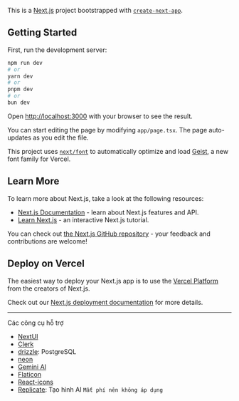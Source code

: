 This is a [Next.js](https://nextjs.org) project bootstrapped with [`create-next-app`](https://nextjs.org/docs/app/api-reference/cli/create-next-app).

## Getting Started

First, run the development server:

```bash
npm run dev
# or
yarn dev
# or
pnpm dev
# or
bun dev
```

Open [http://localhost:3000](http://localhost:3000) with your browser to see the result.

You can start editing the page by modifying `app/page.tsx`. The page auto-updates as you edit the file.

This project uses [`next/font`](https://nextjs.org/docs/app/building-your-application/optimizing/fonts) to automatically optimize and load [Geist](https://vercel.com/font), a new font family for Vercel.

## Learn More

To learn more about Next.js, take a look at the following resources:

- [Next.js Documentation](https://nextjs.org/docs) - learn about Next.js features and API.
- [Learn Next.js](https://nextjs.org/learn) - an interactive Next.js tutorial.

You can check out [the Next.js GitHub repository](https://github.com/vercel/next.js) - your feedback and contributions are welcome!

## Deploy on Vercel

The easiest way to deploy your Next.js app is to use the [Vercel Platform](https://vercel.com/new?utm_medium=default-template&filter=next.js&utm_source=create-next-app&utm_campaign=create-next-app-readme) from the creators of Next.js.

Check out our [Next.js deployment documentation](https://nextjs.org/docs/app/building-your-application/deploying) for more details.

--- 

Các công cụ hỗ trợ

[1]: <https://nextui.org/>

[2]: <https://clerk.com/?utm_source=tube-guruji&utm_medium=youtube&utm_campaign=kids-story>

[3]: <https://orm.drizzle.team/>

[4]: <https://neon.tech/>

[5]: <https://ai.google.dev/>

[6]: <https://www.flaticon.com/>

[7]: <https://react-icons.github.io/react-icons/>

[8]: <https://replicate.com/>


- [NextUI][1]
- [Clerk][2]
- [drizzle][3]: PostgreSQL
- [neon][4]
- [Gemini AI][5]
- [Flaticon][6]
- [React-icons][7]
- [Replicate][8]: Tạo hình AI `Mất phí nên không áp dụng`